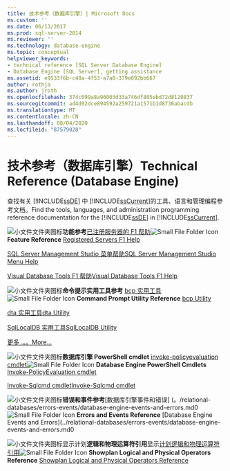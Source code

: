 ```yaml
---
title: 技术参考（数据库引擎）| Microsoft Docs
ms.custom: ''
ms.date: 06/13/2017
ms.prod: sql-server-2014
ms.reviewer: ''
ms.technology: database-engine
ms.topic: conceptual
helpviewer_keywords:
- technical reference [SQL Server Database Engine]
- Database Engine [SQL Server], getting assistance
ms.assetid: e9533f6b-c48a-4f53-a7a0-379e092bb667
author: rothja
ms.author: jroth
ms.openlocfilehash: 374c099a8a96003d33a746df805ebd72d8120837
ms.sourcegitcommit: ad4d92dce894592a259721a1571b1d8736abacdb
ms.translationtype: MT
ms.contentlocale: zh-CN
ms.lasthandoff: 08/04/2020
ms.locfileid: "87579028"
---
```

# <a name="technical-reference-database-engine"></a><span data-ttu-id="7126a-102">技术参考（数据库引擎）</span><span class="sxs-lookup"><span data-stu-id="7126a-102">Technical Reference (Database Engine)</span></span>
  <span data-ttu-id="7126a-103">查找有关 [!INCLUDE[ssDE](../includes/ssde-md.md)] 中 [!INCLUDE[ssCurrent](../includes/sscurrent-md.md)]的工具、语言和管理编程参考文档。</span><span class="sxs-lookup"><span data-stu-id="7126a-103">Find the tools, languages, and administration programming reference documentation for the [!INCLUDE[ssDE](../includes/ssde-md.md)] in [!INCLUDE[ssCurrent](../includes/sscurrent-md.md)].</span></span>

 <span data-ttu-id="7126a-104">![小文件文件夹图标](../../2014/integration-services/media/filefolder-small.gif "小文件文件夹图标")**功能参考**[已注册服务器的 F1 帮助](../ssms/register-servers/registered-servers-f1-help.md)</span><span class="sxs-lookup"><span data-stu-id="7126a-104">![Small File Folder Icon](../../2014/integration-services/media/filefolder-small.gif "Small File Folder Icon") **Feature Reference** [Registered Servers F1 Help](../ssms/register-servers/registered-servers-f1-help.md)</span></span>

 [<span data-ttu-id="7126a-105">SQL Server Management Studio 菜单帮助</span><span class="sxs-lookup"><span data-stu-id="7126a-105">SQL Server Management Studio Menu Help</span></span>](../ssms/menu-help/sql-server-management-studio-menu-help.md)

 [<span data-ttu-id="7126a-106">Visual Database Tools F1 帮助</span><span class="sxs-lookup"><span data-stu-id="7126a-106">Visual Database Tools F1 Help</span></span>](../ssms/visual-db-tools/visual-database-tools-f1-help.md)

 <span data-ttu-id="7126a-107">![小文件文件夹图标](../../2014/integration-services/media/filefolder-small.gif "小文件文件夹图标")**命令提示实用工具参考** [bcp 实用工具](../tools/bcp-utility.md)</span><span class="sxs-lookup"><span data-stu-id="7126a-107">![Small File Folder Icon](../../2014/integration-services/media/filefolder-small.gif "Small File Folder Icon") **Command Prompt Utility Reference** [bcp Utility](../tools/bcp-utility.md)</span></span>

 [<span data-ttu-id="7126a-108">dta 实用工具</span><span class="sxs-lookup"><span data-stu-id="7126a-108">dta Utility</span></span>](../tools/dta/dta-utility.md)

 [<span data-ttu-id="7126a-109">SqlLocalDB 实用工具</span><span class="sxs-lookup"><span data-stu-id="7126a-109">SqlLocalDB Utility</span></span>](../tools/sqllocaldb-utility.md)

 [<span data-ttu-id="7126a-110">更多 .。。</span><span class="sxs-lookup"><span data-stu-id="7126a-110">More...</span></span>](../tools/command-prompt-utility-reference-database-engine.md)

 <span data-ttu-id="7126a-111">![小文件文件夹图标](../../2014/integration-services/media/filefolder-small.gif "小文件文件夹图标")**数据库引擎 PowerShell cmdlet** [invoke-policyevaluation cmdlet](../../2014/database-engine/invoke-policyevaluation-cmdlet.md)</span><span class="sxs-lookup"><span data-stu-id="7126a-111">![Small File Folder Icon](../../2014/integration-services/media/filefolder-small.gif "Small File Folder Icon") **Database Engine PowerShell Cmdlets** [Invoke-PolicyEvaluation cmdlet](../../2014/database-engine/invoke-policyevaluation-cmdlet.md)</span></span>

 [<span data-ttu-id="7126a-112">Invoke-Sqlcmd cmdlet</span><span class="sxs-lookup"><span data-stu-id="7126a-112">Invoke-Sqlcmd cmdlet</span></span>](../../2014/database-engine/invoke-sqlcmd-cmdlet.md)

 <span data-ttu-id="7126a-113">![小文件文件夹图标](../../2014/integration-services/media/filefolder-small.gif "小文件文件夹图标")**错误和事件参考**[数据库引擎事件和错误] (。/relational-databases/errors-events/database-engine-events-and-errors.md0</span><span class="sxs-lookup"><span data-stu-id="7126a-113">![Small File Folder Icon](../../2014/integration-services/media/filefolder-small.gif "Small File Folder Icon") **Errors and Events Reference** [Database Engine Events and Errors](../relational-databases/errors-events/database-engine-events-and-errors.md0</span></span>

 <span data-ttu-id="7126a-114">![小文件文件夹图标](../../2014/integration-services/media/filefolder-small.gif "小文件文件夹图标")显示计划**逻辑和物理运算符引用**显示[计划逻辑和物理运算符引用](../relational-databases/showplan-logical-and-physical-operators-reference.md)</span><span class="sxs-lookup"><span data-stu-id="7126a-114">![Small File Folder Icon](../../2014/integration-services/media/filefolder-small.gif "Small File Folder Icon") **Showplan Logical and Physical Operators Reference** [Showplan Logical and Physical Operators Reference](../relational-databases/showplan-logical-and-physical-operators-reference.md)</span></span>


